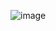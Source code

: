 ![image](https://user-images.githubusercontent.com/57319180/180451412-98b4458d-9e83-48cf-a360-1643eabd2d5d.png)
